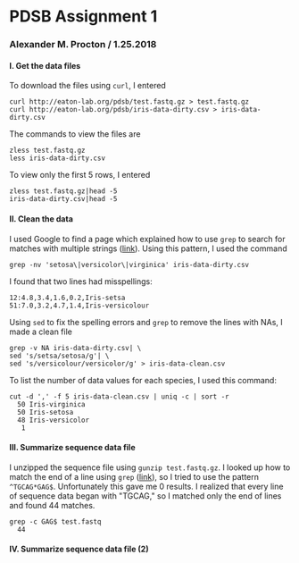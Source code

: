 # PDSB Assignment 1
### Alexander M. Procton / 1.25.2018

#### I. Get the data files

To download the files using `curl`, I entered
   
```
curl http://eaton-lab.org/pdsb/test.fastq.gz > test.fastq.gz
curl http://eaton-lab.org/pdsb/iris-data-dirty.csv > iris-data-dirty.csv
```

The commands to view the files are

```
zless test.fastq.gz
less iris-data-dirty.csv
```

To view only the first 5 rows, I entered

```
zless test.fastq.gz|head -5
iris-data-dirty.csv|head -5
```

#### II. Clean the data

I used Google to find a page which explained how to use `grep` to search for matches with multiple strings ([link](https://www.cyberciti.biz/faq/searching-multiple-words-string-using-grep/)). Using this pattern, I used the command

```
grep -nv 'setosa\|versicolor\|virginica' iris-data-dirty.csv
```

I found that two lines had misspellings:

```
12:4.8,3.4,1.6,0.2,Iris-setsa
51:7.0,3.2,4.7,1.4,Iris-versicolour
```

Using `sed` to fix the spelling errors and `grep` to remove the lines with NAs, I made a clean file

```
grep -v NA iris-data-dirty.csv| \
sed 's/setsa/setosa/g'| \
sed 's/versicolour/versicolor/g' > iris-data-clean.csv
```

To list the number of data values for each species, I used this command:

```
cut -d ',' -f 5 iris-data-clean.csv | uniq -c | sort -r
  50 Iris-virginica
  50 Iris-setosa
  48 Iris-versicolor
   1
```

#### III. Summarize sequence data file

I unzipped the sequence file using `gunzip test.fastq.gz`. I looked up how to match the end of a line using `grep` ([link](https://unix.stackexchange.com/questions/124462/detecting-pattern-at-the-end-of-a-line-with-grep)), so I tried to use the pattern `^TGCAG*GAG$`. Unfortunately this gave me 0 results. I realized that every line of sequence data began with "TGCAG," so I matched only the end of lines and found 44 matches.

```
grep -c GAG$ test.fastq
  44
```

#### IV. Summarize sequence data file (2)


